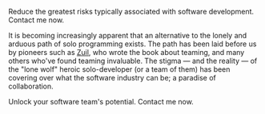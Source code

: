 Reduce the greatest risks typically associated with software development. Contact me now.

It is becoming increasingly apparent that an alternative to the lonely and arduous path of solo programming exists.
The path has been laid before us by pioneers such as [Zuil](https://woodyzuill.com/), who wrote the book about teaming, and many others who've found teaming invaluable.
The stigma — and the reality — of the "lone wolf" heroic solo-developer (or a team of them) has been covering over what the software industry can be;
a paradise of collaboration.

Unlock your software team's potential. Contact me now.
